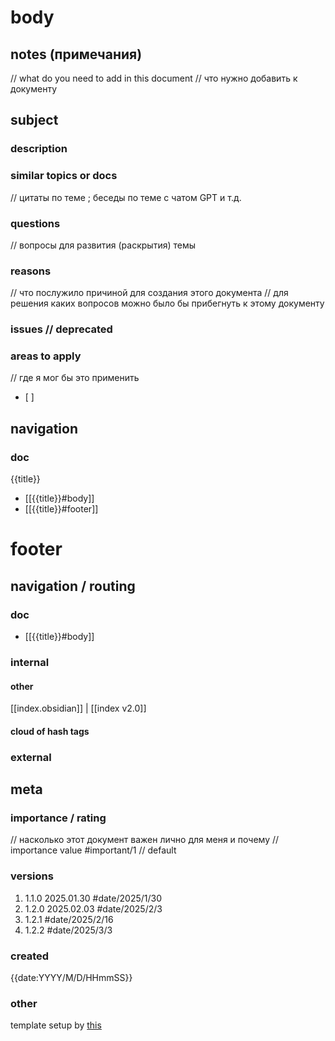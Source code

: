 
# body
## notes (примечания)
// what do you need to add in this document
// что нужно добавить к документу
## subject
### description
### similar topics or docs
// цитаты по теме ; беседы по теме с чатом GPT и т.д.
### questions
// вопросы для развития (раскрытия) темы
### reasons 
// что послужило причиной для создания этого документа
// для решения каких вопросов можно было бы прибегнуть к этому документу

### issues // deprecated 
### areas to apply
// где я мог бы это применить
- [ ] 
## navigation 
### doc
{{title}}
- [[{{title}}#body]]
- [[{{title}}#footer]]
# footer
## navigation / routing
### doc 
- [[{{title}}#body]]
### internal
#### other
[[index.obsidian]] | [[index v2.0]] 
#### cloud of hash tags
### external
## meta
### importance / rating
// насколько этот документ важен лично для меня и почему
// importance value
#important/1 // default
### versions
1. 1.1.0 2025.01.30 #date/2025/1/30
2. 1.2.0 2025.02.03 #date/2025/2/3 
3. 1.2.1 #date/2025/2/16
4. 1.2.2 #date/2025/3/3
### created
 {{date:YYYY/M/D/HHmmSS}}
### other
template setup by [this](https://help.obsidian.md/web-clipper/variables)
